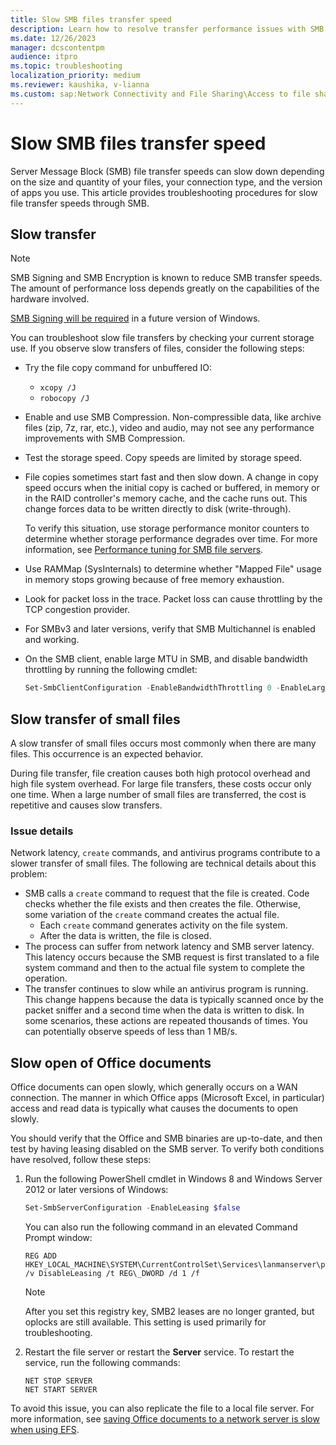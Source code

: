 ```yaml
---
title: Slow SMB files transfer speed
description: Learn how to resolve transfer performance issues with SMB files by using the provided troubleshooting steps.
ms.date: 12/26/2023
manager: dcscontentpm
audience: itpro
ms.topic: troubleshooting
localization_priority: medium
ms.reviewer: kaushika, v-lianna
ms.custom: sap:Network Connectivity and File Sharing\Access to file shares (SMB), csstroubleshoot
---
```

# Slow SMB files transfer speed

Server Message Block (SMB) file transfer speeds can slow down depending on the size and quantity of your files, your connection type, and the version of apps you use. This article provides troubleshooting procedures for slow file transfer speeds through SMB.

## Slow transfer

> [!NOTE]
> SMB Signing and SMB Encryption is known to reduce SMB transfer speeds. The amount of performance loss depends greatly on the capabilities of the hardware involved.
> 
> [SMB Signing will be required](https://aka.ms/SmbSigningRequired) in a future version of Windows.

You can troubleshoot slow file transfers by checking your current storage use. If you observe slow transfers of files, consider the following steps:

- Try the file copy command for unbuffered IO:
  - `xcopy /J`
  - `robocopy /J`
- Enable and use SMB Compression. Non-compressible data, like archive files (zip, 7z, rar, etc.), video and audio, may not see any performance improvements with SMB Compression.
- Test the storage speed. Copy speeds are limited by storage speed.
- File copies sometimes start fast and then slow down. A change in copy speed occurs when the initial copy is cached or buffered, in memory or in the RAID controller's memory cache, and the cache runs out. This change forces data to be written directly to disk (write-through).

  To verify this situation, use storage performance monitor counters to determine whether storage performance degrades over time. For more information, see [Performance tuning for SMB file servers](/windows-server/administration/performance-tuning/role/file-server/smb-file-server).

- Use RAMMap (SysInternals) to determine whether "Mapped File" usage in memory stops growing because of free memory exhaustion.
- Look for packet loss in the trace. Packet loss can cause throttling by the TCP congestion provider.
- For SMBv3 and later versions, verify that SMB Multichannel is enabled and working.
- On the SMB client, enable large MTU in SMB, and disable bandwidth throttling by running the following cmdlet:

  ```powershell
  Set-SmbClientConfiguration -EnableBandwidthThrottling 0 -EnableLargeMtu 1
  ```

## Slow transfer of small files

A slow transfer of small files occurs most commonly when there are many files. This occurrence is an expected behavior.

During file transfer, file creation causes both high protocol overhead and high file system overhead. For large file transfers, these costs occur only one time. When a large number of small files are transferred, the cost is repetitive and causes slow transfers.

### Issue details

Network latency, `create` commands, and antivirus programs contribute to a slower transfer of small files. The following are technical details about this problem:

- SMB calls a `create` command to request that the file is created. Code checks whether the file exists and then creates the file. Otherwise, some variation of the `create` command creates the actual file.
  - Each `create` command generates activity on the file system.
  - After the data is written, the file is closed.
- The process can suffer from network latency and SMB server latency. This latency occurs because the SMB request is first translated to a file system command and then to the actual file system to complete the operation.
- The transfer continues to slow while an antivirus program is running. This change happens because the data is typically scanned once by the packet sniffer and a second time when the data is written to disk. In some scenarios, these actions are repeated thousands of times. You can potentially observe speeds of less than 1 MB/s.

## Slow open of Office documents

Office documents can open slowly, which generally occurs on a WAN connection. The manner in which Office apps (Microsoft Excel, in particular) access and read data is typically what causes the documents to open slowly.

You should verify that the Office and SMB binaries are up-to-date, and then test by having leasing disabled on the SMB server. To verify both conditions have resolved, follow these steps:

1. Run the following PowerShell cmdlet in Windows 8 and Windows Server 2012 or later versions of Windows:

   ```powershell
   Set-SmbServerConfiguration -EnableLeasing $false
   ```

   You can also run the following command in an elevated Command Prompt window:

   ```console
   REG ADD HKEY_LOCAL_MACHINE\SYSTEM\CurrentControlSet\Services\lanmanserver\parameters /v DisableLeasing /t REG\_DWORD /d 1 /f
   ```

   > [!NOTE]
   > After you set this registry key, SMB2 leases are no longer granted, but oplocks are still available. This setting is used primarily for troubleshooting.

2. Restart the file server or restart the **Server** service. To restart the service, run the following commands:

   ```console
   NET STOP SERVER
   NET START SERVER
   ```

To avoid this issue, you can also replicate the file to a local file server. For more information, see [saving Office documents to a network server is slow when using EFS](/office/troubleshoot/office/saving-file-to-network-server-slow).
